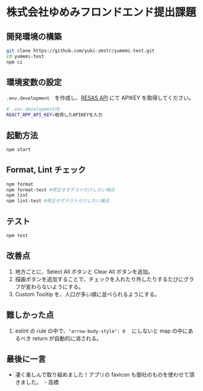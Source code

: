 # 株式会社ゆめみフロンドエンド提出課題

## 開発環境の構築

```Bash
git clone https://github.com/yuki-zmstr/yumemi-test.git
cd yumemi-test
npm ci
```

## 環境変数の設定

`.env.development`　を作成し、[RESAS API](https://opendata.resas-portal.go.jp/) にて APIKEY を取得してください。

```bash
# .env.development内
REACT_APP_API_KEY=取得したAPIKEYを入力
```

## 起動方法

```bash
npm start
```

## Format, Lint チェック

```bash
npm format
npm format-test #修正せずテストだけしたい場合
npm lint
npm lint-test #修正せずテストだけしたい場合
```

## テスト

```bash
npm test
```

## 改善点

1. 地方ごとに、Select All ボタンと Clear All ボタンを追加。
2. 描画ボタンを追加することで、チェックを入れたり外したりするたびにグラフが変わらないようにする。
3. Custom Tooltip を、人口が多い順に並べられるようにする。

## 難しかった点

1. eslint の rule の中で、`"arrow-body-style": 0` 　にしないと map の中にあるべき return が自動的に消される。

## 最後に一言

- 凄く楽しんで取り組めました！アプリの favicon も御社のものを使わせて頂きました。　- 高橋
